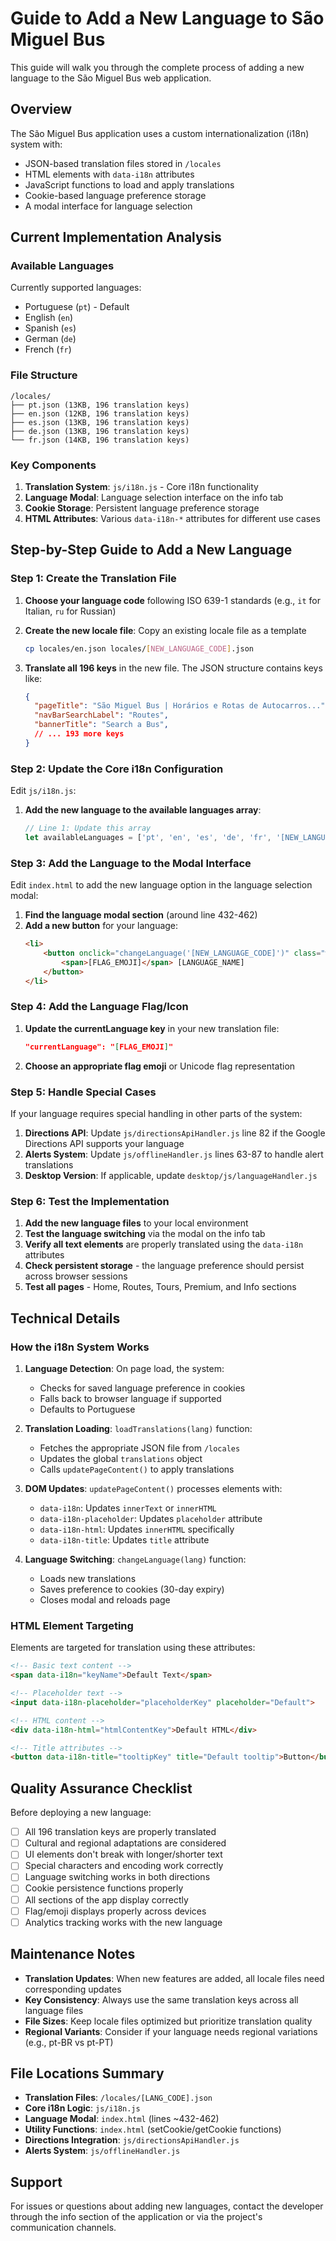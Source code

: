 # Guide to Add a New Language to São Miguel Bus

This guide will walk you through the complete process of adding a new language to the São Miguel Bus web application.

## Overview

The São Miguel Bus application uses a custom internationalization (i18n) system with:
- JSON-based translation files stored in `/locales`
- HTML elements with `data-i18n` attributes
- JavaScript functions to load and apply translations
- Cookie-based language preference storage
- A modal interface for language selection

## Current Implementation Analysis

### Available Languages
Currently supported languages:
- Portuguese (`pt`) - Default
- English (`en`)
- Spanish (`es`) 
- German (`de`)
- French (`fr`)

### File Structure
```
/locales/
├── pt.json (13KB, 196 translation keys)
├── en.json (12KB, 196 translation keys)
├── es.json (13KB, 196 translation keys)
├── de.json (13KB, 196 translation keys)
└── fr.json (14KB, 196 translation keys)
```

### Key Components
1. **Translation System**: `js/i18n.js` - Core i18n functionality
2. **Language Modal**: Language selection interface on the info tab
3. **Cookie Storage**: Persistent language preference storage
4. **HTML Attributes**: Various `data-i18n-*` attributes for different use cases

## Step-by-Step Guide to Add a New Language

### Step 1: Create the Translation File

1. **Choose your language code** following ISO 639-1 standards (e.g., `it` for Italian, `ru` for Russian)

2. **Create the new locale file**: Copy an existing locale file as a template
   ```bash
   cp locales/en.json locales/[NEW_LANGUAGE_CODE].json
   ```

3. **Translate all 196 keys** in the new file. The JSON structure contains keys like:
   ```json
   {
     "pageTitle": "São Miguel Bus | Horários e Rotas de Autocarros...",
     "navBarSearchLabel": "Routes",
     "bannerTitle": "Search a Bus",
     // ... 193 more keys
   }
   ```

### Step 2: Update the Core i18n Configuration

Edit `js/i18n.js`:

1. **Add the new language to the available languages array**:
   ```javascript
   // Line 1: Update this array
   let availableLanguages = ['pt', 'en', 'es', 'de', 'fr', '[NEW_LANGUAGE_CODE]'];
   ```

### Step 3: Add the Language to the Modal Interface

Edit `index.html` to add the new language option in the language selection modal:

1. **Find the language modal section** (around line 432-462)
2. **Add a new button** for your language:
   ```html
   <li>
       <button onclick="changeLanguage('[NEW_LANGUAGE_CODE]')" class="w-full text-left py-2" data-umami-event="change-language-[NEW_LANGUAGE_CODE]">
           <span>[FLAG_EMOJI]</span> [LANGUAGE_NAME]
       </button>
   </li>
   ```

### Step 4: Add the Language Flag/Icon

1. **Update the currentLanguage key** in your new translation file:
   ```json
   "currentLanguage": "[FLAG_EMOJI]"
   ```
   
2. **Choose an appropriate flag emoji** or Unicode flag representation

### Step 5: Handle Special Cases

If your language requires special handling in other parts of the system:

1. **Directions API**: Update `js/directionsApiHandler.js` line 82 if the Google Directions API supports your language
2. **Alerts System**: Update `js/offlineHandler.js` lines 63-87 to handle alert translations
3. **Desktop Version**: If applicable, update `desktop/js/languageHandler.js`

### Step 6: Test the Implementation

1. **Add the new language files** to your local environment
2. **Test the language switching** via the modal on the info tab
3. **Verify all text elements** are properly translated using the `data-i18n` attributes
4. **Check persistent storage** - the language preference should persist across browser sessions
5. **Test all pages** - Home, Routes, Tours, Premium, and Info sections

## Technical Details

### How the i18n System Works

1. **Language Detection**: On page load, the system:
   - Checks for saved language preference in cookies
   - Falls back to browser language if supported
   - Defaults to Portuguese

2. **Translation Loading**: `loadTranslations(lang)` function:
   - Fetches the appropriate JSON file from `/locales`
   - Updates the global `translations` object
   - Calls `updatePageContent()` to apply translations

3. **DOM Updates**: `updatePageContent()` processes elements with:
   - `data-i18n`: Updates `innerText` or `innerHTML`
   - `data-i18n-placeholder`: Updates `placeholder` attribute
   - `data-i18n-html`: Updates `innerHTML` specifically
   - `data-i18n-title`: Updates `title` attribute

4. **Language Switching**: `changeLanguage(lang)` function:
   - Loads new translations
   - Saves preference to cookies (30-day expiry)
   - Closes modal and reloads page

### HTML Element Targeting

Elements are targeted for translation using these attributes:

```html
<!-- Basic text content -->
<span data-i18n="keyName">Default Text</span>

<!-- Placeholder text -->
<input data-i18n-placeholder="placeholderKey" placeholder="Default">

<!-- HTML content -->
<div data-i18n-html="htmlContentKey">Default HTML</div>

<!-- Title attributes -->
<button data-i18n-title="tooltipKey" title="Default tooltip">Button</button>
```

## Quality Assurance Checklist

Before deploying a new language:

- [ ] All 196 translation keys are properly translated
- [ ] Cultural and regional adaptations are considered
- [ ] UI elements don't break with longer/shorter text
- [ ] Special characters and encoding work correctly
- [ ] Language switching works in both directions
- [ ] Cookie persistence functions properly
- [ ] All sections of the app display correctly
- [ ] Flag/emoji displays properly across devices
- [ ] Analytics tracking works with the new language

## Maintenance Notes

- **Translation Updates**: When new features are added, all locale files need corresponding updates
- **Key Consistency**: Always use the same translation keys across all language files
- **File Sizes**: Keep locale files optimized but prioritize translation quality
- **Regional Variants**: Consider if your language needs regional variations (e.g., pt-BR vs pt-PT)

## File Locations Summary

- **Translation Files**: `/locales/[LANG_CODE].json`
- **Core i18n Logic**: `js/i18n.js`
- **Language Modal**: `index.html` (lines ~432-462)
- **Utility Functions**: `index.html` (setCookie/getCookie functions)
- **Directions Integration**: `js/directionsApiHandler.js`
- **Alerts System**: `js/offlineHandler.js`

## Support

For issues or questions about adding new languages, contact the developer through the info section of the application or via the project's communication channels.
